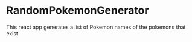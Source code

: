 # RandomPokemonGenerator
 This react app generates a list of Pokemon names of the pokemons that exist
